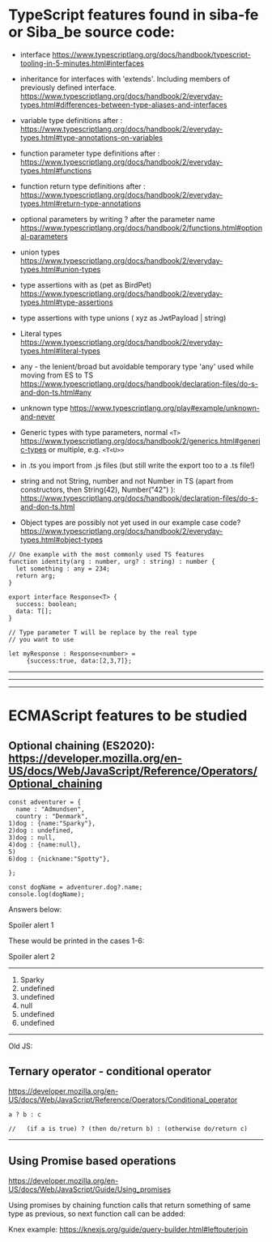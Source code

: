 # TypeScript features found in siba-fe or Siba_be source code:

- interface   https://www.typescriptlang.org/docs/handbook/typescript-tooling-in-5-minutes.html#interfaces

- inheritance for interfaces with 'extends'. Including members of previously defined interface.   https://www.typescriptlang.org/docs/handbook/2/everyday-types.html#differences-between-type-aliases-and-interfaces 

- variable type definitions after : https://www.typescriptlang.org/docs/handbook/2/everyday-types.html#type-annotations-on-variables

- function parameter type definitions after : https://www.typescriptlang.org/docs/handbook/2/everyday-types.html#functions

- function return type definitions after : https://www.typescriptlang.org/docs/handbook/2/everyday-types.html#return-type-annotations

- optional parameters by writing ? after the parameter name https://www.typescriptlang.org/docs/handbook/2/functions.html#optional-parameters 

- union types https://www.typescriptlang.org/docs/handbook/2/everyday-types.html#union-types

- type assertions with as   (pet as BirdPet) https://www.typescriptlang.org/docs/handbook/2/everyday-types.html#type-assertions

- type assertions with type unions ( xyz as JwtPayload | string)

- Literal types https://www.typescriptlang.org/docs/handbook/2/everyday-types.html#literal-types

- any - the lenient/broad but avoidable temporary type 'any' used while moving from ES to TS https://www.typescriptlang.org/docs/handbook/declaration-files/do-s-and-don-ts.html#any

- unknown type https://www.typescriptlang.org/play#example/unknown-and-never


- Generic types with type parameters, normal
```<T>```      https://www.typescriptlang.org/docs/handbook/2/generics.html#generic-types
or multiple, e.g. 
```<T<U>>```

- in .ts you import from .js files (but still write the export too to a .ts file!)

- string and not String, number and not Number in TS (apart from constructors, then String(42), Number("42") ):
https://www.typescriptlang.org/docs/handbook/declaration-files/do-s-and-don-ts.html

- Object types are possibly not yet used in our example case code? https://www.typescriptlang.org/docs/handbook/2/everyday-types.html#object-types 

```
// One example with the most commonly used TS features
function identity(arg : number, urg? : string) : number {
  let something : any = 234;
  return arg;
}

export interface Response<T> {
  success: boolean;
  data: T[];
}

// Type parameter T will be replace by the real type 
// you want to use

let myResponse : Response<number> = 
     {success:true, data:[2,3,7]};
```

---
---
---

# ECMAScript features to be studied 

## Optional chaining (ES2020): https://developer.mozilla.org/en-US/docs/Web/JavaScript/Reference/Operators/Optional_chaining 
```
const adventurer = {
  name : "Admundsen",
  country : "Denmark",
1)dog : {name:"Sparky"},
2)dog : undefined,
3)dog : null,
4)dog : {name:null},
5)
6)dog : {nickname:"Spotty"},

};

const dogName = adventurer.dog?.name;
console.log(dogName);  
```
Answers below:  

Spoiler alert 1

These would be printed in the cases 1-6:

Spoiler alert 2

---

1. Sparky
2. undefined
3. undefined
4. null
5. undefined
6. undefined

---
Old JS: 

## Ternary operator - conditional operator   

https://developer.mozilla.org/en-US/docs/Web/JavaScript/Reference/Operators/Conditional_operator

```
a ? b : c 

//   (if a is true) ? (then do/return b) : (otherwise do/return c)
```

---
## Using Promise based operations

https://developer.mozilla.org/en-US/docs/Web/JavaScript/Guide/Using_promises 

Using promises by chaining function calls that return something of same type as previous, so next function call can be added:  

Knex example: https://knexjs.org/guide/query-builder.html#leftouterjoin

